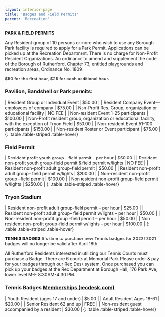 ```yaml
---
layout: interior-page
title: 'Badges and Field Permits'
parent: 'Recreation'
---
```


**PARK & FIELD PERMITS**

Any Resident group of 10 persons or more who wish to use any Borough Park facility is required to apply for a Park Permit. Applications can be picked up at the Recreation Department. There is no charge for Non-Profit Resident Organizations.
An ordinance to amend and supplement the code of the Borough of Rutherford, Chapter 73, entitled playgrounds and recreation areas, Ordinance No. 1809.

$50 for the first hour, $25 for each additional hour.

### Pavilion, Bandshell or Park permits:

| Resident Group or Individual Event | $50.00 |
| Resident Company Event—employees of company | $75.00 |
| Non-Profit Res. Group, organization or educational facility | NO FEE |
| Non-resident Event 1-25 participants | $100.00 |
| Non-Profit resident group, organization or educational facility, with the exception of Tryon Field | $50.00 |
| Non-resident Event 51-100 participants | $150.00 |
| Non-resident Roster or Event participant | $75.00 |
{: .table .table-striped .table-hover}

### Field Permit

| Resident profit youth group—field permit – per hour | $50.00 |
| Resident non-profit youth group-field permit & field permit w/lights | NO FEE |
| Resident non-profit adult group-field permit | $50.00 |
| Resident non-profit adult group– field permit w/lights | $200.00 |
| Non-resident non-profit group –field permit | $100.00 |
| Non resident non-profit group-field permit w/lights | $250.00 |
{: .table .table-striped .table-hover}

### Tryon Stadium

| Resident non-profit adult group-field permit – per hour | $25.00 |
| Resident non-profit adult group– field permit w/lights – per hour | $50.00 |
| Non-resident non-profit group –field permit – per hour | $50.00 |
| Non resident non-profit group-field permit w/lights – per hour | $100.00 |
{: .table .table-striped .table-hover}

**TENNIS BADGES**
It's time to purchase new Tennis badges for 2022! 2021 badges will no longer be valid after April 18th. 

All Rutherford Residents interested in utilizing our Tennis Courts must purchase a Badge. There are 6 courts at Memorial Park
Please order & pay for your badges through our Rec Desk system. Once purchased you can pick up your badges at the Rec Department at Borough Hall, 176 Park Ave, lower level M-F 8:30AM-4:30 PM.


### Tennis Badges [Memberships (recdesk.com)](https://rutherfordnj.recdesk.com/Community/Membership?type=6)

| Youth Resident (ages 17 and under) | $5.00 |
| Adult Resident Ages 18-61 | $20.00 |
| Senior Resident 62 and up | FREE |
| Non-resident guest accompanied by a resident | $30.00 |
{: .table .table-striped .table-hover}
